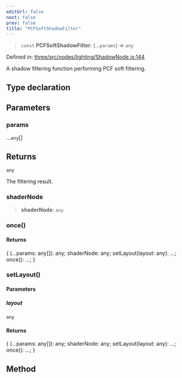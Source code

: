 ```yaml
---
editUrl: false
next: false
prev: false
title: "PCFSoftShadowFilter"
---
```


> `const` **PCFSoftShadowFilter**: (...`params`) => `any`

Defined in: [three/src/nodes/lighting/ShadowNode.js:144](https://github.com/DefinitelyMaybe/three-i18n/blob/fa57b79433d1c349ffb23a78727299c8d4190136/three/src/nodes/lighting/ShadowNode.js#L144)

A shadow filtering function performing PCF soft filtering.

## Type declaration

## Parameters

### params

...`any`[]

## Returns

`any`

The filtering result.

### shaderNode

> **shaderNode**: `any`

### once()

#### Returns

\{ (...params: any\[\]): any; shaderNode: any; setLayout(layout: any): ...; once(): ...; \}

### setLayout()

#### Parameters

##### layout

`any`

#### Returns

\{ (...params: any\[\]): any; shaderNode: any; setLayout(layout: any): ...; once(): ...; \}

## Method
